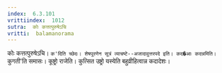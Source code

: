 ```yaml
---
index:  6.3.101
vrittiindex:  1012
sutra:  कोः कत्तत्पुरुषेऽचि
vritti:  balamanorama 
---
```


कोः कत्तत्पुरुषेऽचि। `क'दिति च्छेदः। शेषपूरणेन सूत्रं व्याचष्टे--अजादावुत्तरपदे इति। कद�आः कदन्नमिति। `कुगती'ति समासः। कूष्ट्रो राजेति। कुत्सित उष्ट्रो यस्येति बहुव्रीहित्वान्न कदादेशः। 

